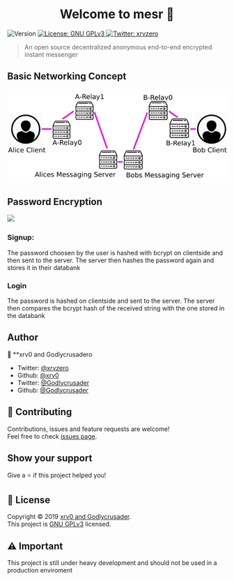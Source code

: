 <h1 align="center">Welcome to mesr 👋</h1>
<p>
  <img alt="Version" src="https://img.shields.io/badge/version-0.1-blue.svg?cacheSeconds=2592000" />
  <a href="https://www.gnu.org/licenses/gpl-3.0.de.html" target="_blank">
    <img alt="License: GNU GPLv3" src="https://img.shields.io/badge/License-GNU GPLv3-yellow.svg" />
  </a>
  <a href="https://twitter.com/xrvzero" target="_blank">
    <img alt="Twitter: xrvzero" src="https://img.shields.io/twitter/follow/xrvzero.svg?style=social" />
  </a>
</p>

> An open source decentralized anonymous end-to-end encrypted instant messenger

## Basic Networking Concept
<img src=network.jpg></img>

## Password Encryption
<img src="password.jpg"></img>

### Signup:
The password choosen by the user is hashed with bcrypt on clientside and then sent to the server.
The server then hashes the password again and stores it in their databank

### Login

The password is hashed on clientside and sent to the server.
The server then compares the bcrypt hash of the received string with the one stored in the databank

## Author

👤 **xrv0 and Godlycrusader*o*

* Twitter: [@xrvzero](https://twitter.com/xrvzero)
* Github: [@xrv0](https://github.com/xrv0)
* Twitter: [@Godlycrusader](https://twitter.com/master9814)
* Github: [@Godlycrusader](https://github.com/Godlycrusader)

## 🤝 Contributing

Contributions, issues and feature requests are welcome!<br />Feel free to check [issues page](https://github.com/xrv0/mesr/issues).

## Show your support

Give a ⭐️ if this project helped you!

## 📝 License

Copyright © 2019 [xrv0 and Godlycrusader](https://github.com/xrv0).<br />
This project is [GNU GPLv3](https://www.gnu.org/licenses/gpl-3.0.de.html) licensed.

## ⚠️ Important

This project is still under heavy development and should not be used in a production enviroment
